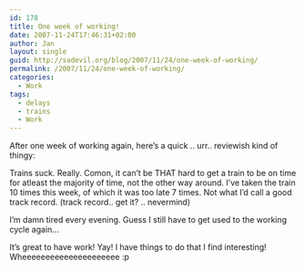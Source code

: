 ```yaml
---
id: 178
title: One week of working!
date: 2007-11-24T17:46:31+02:00
author: Jan
layout: single
guid: http://sadevil.org/blog/2007/11/24/one-week-of-working/
permalink: /2007/11/24/one-week-of-working/
categories:
  - Work
tags:
  - delays
  - trains
  - Work
---
```

After one week of working again, here&#8217;s a quick .. urr.. reviewish kind of thingy:

Trains suck. Really. Comon, it can&#8217;t be THAT hard to get a train to be on time for atleast the majority of time, not the other way around. I&#8217;ve taken the train 10 times this week, of which it was too late 7 times. Not what I&#8217;d call a good track record. (track record.. get it? .. nevermind)

I&#8217;m damn tired every evening. Guess I still have to get used to the working cycle again&#8230;

It&#8217;s great to have work! Yay! I have things to do that I find interesting! Wheeeeeeeeeeeeeeeeeeeee :p